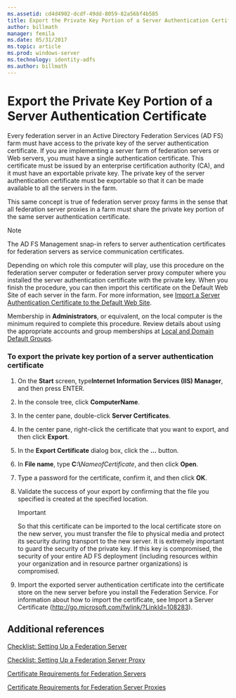 ```yaml
---
ms.assetid: cd4d4902-dcdf-49dd-8059-82a56bf4b585
title: Export the Private Key Portion of a Server Authentication Certificate
author: billmath
manager: femila
ms.date: 05/31/2017
ms.topic: article
ms.prod: windows-server
ms.technology: identity-adfs
ms.author: billmath
---
```



# Export the Private Key Portion of a Server Authentication Certificate

Every federation server in an Active Directory Federation Services \(AD FS\) farm must have access to the private key of the server authentication certificate. If you are implementing a server farm of federation servers or Web servers, you must have a single authentication certificate. This certificate must be issued by an enterprise certification authority \(CA\), and it must have an exportable private key. The private key of the server authentication certificate must be exportable so that it can be made available to all the servers in the farm.  
  
This same concept is true of federation server proxy farms in the sense that all federation server proxies in a farm must share the private key portion of the same server authentication certificate.  
  
> [!NOTE]  
> The AD FS Management snap\-in refers to server authentication certificates for federation servers as service communication certificates.  
  
Depending on which role this computer will play, use this procedure on the federation server computer or federation server proxy computer where you installed the server authentication certificate with the private key. When you finish the procedure, you can then import this certificate on the Default Web Site of each server in the farm. For more information, see [Import a Server Authentication Certificate to the Default Web Site](Import-a-Server-Authentication-Certificate-to-the-Default-Web-Site.md).  
  
Membership in **Administrators**, or equivalent, on the local computer is the minimum required to complete this procedure.  Review details about using the appropriate accounts and group memberships at [Local and Domain Default Groups](https://go.microsoft.com/fwlink/?LinkId=83477).   
  
### To export the private key portion of a server authentication certificate  
  
1. On the **Start** screen, type**Internet Information Services \(IIS\) Manager**, and then press ENTER.  
  
2. In the console tree, click **ComputerName**.  
  
3. In the center pane, double\-click **Server Certificates**.  
  
4. In the center pane, right\-click the certificate that you want to export, and then click **Export**.  
  
5. In the **Export Certificate** dialog box, click the **…** button.  
  
6. In **File name**, type **C:\\**<em>NameofCertificate</em>, and then click **Open**.  
  
7. Type a password for the certificate, confirm it, and then click **OK**.  
  
8. Validate the success of your export by confirming that the file you specified is created at the specified location.  
  
   > [!IMPORTANT]  
   > So that this certificate can be imported to the local certificate store on the new server, you must transfer the file to physical media and protect its security during transport to the new server. It is extremely important to guard the security of the private key. If this key is compromised, the security of your entire AD FS deployment \(including resources within your organization and in resource partner organizations\) is compromised.  
  
9. Import the exported server authentication certificate into the certificate store on the new server before you install the Federation Service. For information about how to import the certificate, see Import a Server Certificate \([http:\/\/go.microsoft.com\/fwlink\/?LinkId\=108283](https://go.microsoft.com/fwlink/?LinkId=108283)\).  
  
## Additional references  
[Checklist: Setting Up a Federation Server](Checklist--Setting-Up-a-Federation-Server.md)  
  
[Checklist: Setting Up a Federation Server Proxy](Checklist--Setting-Up-a-Federation-Server-Proxy.md)  
  
[Certificate Requirements for Federation Servers](https://technet.microsoft.com/library/dd807040.aspx)  
  
[Certificate Requirements for Federation Server Proxies](https://technet.microsoft.com/library/dd807054.aspx)  
  

